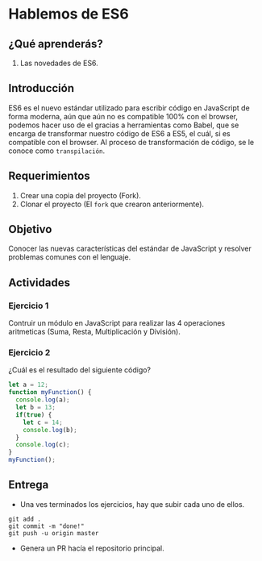 
# Hablemos de ES6
## ¿Qué aprenderás?
1. Las novedades de ES6.

## Introducción
ES6 es el nuevo estándar utilizado para escribir código en JavaScript de forma moderna, aún que aún no es compatible 100% con el browser, podemos hacer uso de el gracias a herramientas como Babel, que se encarga de transformar nuestro código de ES6 a ES5, el cuál, si es compatible con el browser. Al proceso de transformación de código, se le conoce como `transpilación`.

## Requerimientos
1. Crear una copia del proyecto (Fork).
2. Clonar el proyecto (El `fork` que crearon anteriormente).

## Objetivo
Conocer las nuevas características del estándar de JavaScript y resolver problemas comunes con el lenguaje.

## Actividades
### Ejercicio 1
Contruir un módulo en JavaScript para realizar las 4 operaciones aritmeticas (Suma, Resta, Multiplicación y División).

### Ejercicio 2
¿Cuál es el resultado del siguiente código?
```js
let a = 12;
function myFunction() {
  console.log(a);
  let b = 13;
  if(true) {
    let c = 14;
    console.log(b);
  }
  console.log(c);
}
myFunction();
```

## Entrega
- Una ves terminados los ejercicios, hay que subir cada uno de ellos.
```
git add .
git commit -m "done!"
git push -u origin master
```
- Genera un PR hacía el repositorio principal.
